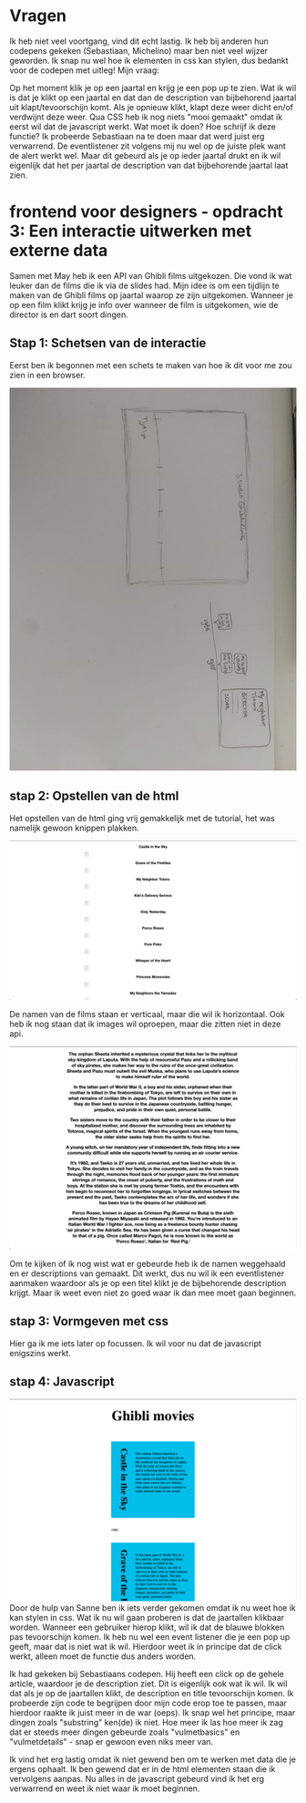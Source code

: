 # Vragen

Ik heb niet veel voortgang, vind dit echt lastig. Ik heb bij anderen hun codepens gekeken (Sebastiaan, Michelino) maar ben niet veel wijzer geworden. Ik snap nu wel hoe ik elementen in css kan stylen, dus bedankt voor de codepen met uitleg!
Mijn vraag:

Op het moment klik je op een jaartal en krijg je een pop up te zien. Wat ik wil is dat je klikt op een jaartal en dat dan de description van bijbehorend jaartal uit klapt/tevoorschijn komt. Als je opnieuw klikt, klapt deze weer dicht en/of verdwijnt deze weer. Qua CSS heb ik nog niets "mooi gemaakt" omdat ik eerst wil dat de javascript werkt. Wat moet ik doen? Hoe schrijf ik deze functie? Ik probeerde Sebastiaan na te doen maar dat werd juist erg verwarrend. De eventlistener zit volgens mij nu wel op de juiste plek want de alert werkt wel. Maar dit gebeurd als je op ieder jaartal drukt en ik wil eigenlijk dat het per jaartal de description van dat bijbehorende jaartal laat zien.


# frontend voor designers - opdracht 3: Een interactie uitwerken met externe data

Samen met May heb ik een API van Ghibli films uitgekozen. Die vond ik wat leuker dan de films die ik via de slides had. Mijn idee is om een tijdlijn te maken van de Ghibli films op jaartal waarop ze zijn uitgekomen. Wanneer je op een film klikt krijg je info over wanneer de film is uitgekomen, wie de director is en dart soort dingen.

## Stap 1: Schetsen van de interactie

Eerst ben ik begonnen met een schets te maken van hoe ik dit voor me zou zien in een browser.

![Interacties schets](img/stap01.jpg "Interactie schets")


## stap 2: Opstellen van de html

Het opstellen van de html ging vrij gemakkelijk met de tutorial, het was namelijk gewoon knippen plakken.

![tijdlijn versie 01](img/stap02.jpg "namen verticaal")

De namen van de films staan er verticaal, maar die wil ik horizontaal.
Ook heb ik nog staan dat ik images wil oproepen, maar die zitten niet in deze api.

![tijdlijn versie 02](img/stap03.jpg "description verticaal")

Om te kijken of ik nog wist wat er gebeurde heb ik de namen weggehaald en er descriptions van gemaakt. Dit werkt, dus nu wil ik een eventlistener aanmaken waardoor als je op een titel klikt je de bijbehorende description krijgt. Maar ik weet even niet zo goed waar ik dan mee moet gaan beginnen.



## stap 3: Vormgeven met css
Hier ga ik me iets later op focussen. Ik wil voor nu dat de javascript enigszins werkt.
 

## stap 4: Javascript
![tijdlijn versie 03](img/stap04.jpg "article blocks")
Door de hulp van Sanne ben ik iets verder gekomen omdat ik nu weet hoe ik kan stylen in css. Wat ik nu wil gaan proberen is dat de jaartallen klikbaar worden. Wanneer een gebruiker hierop klikt, wil ik dat de blauwe blokken pas tevoorschijn komen. Ik heb nu wel een event listener die je een pop up geeft, maar dat is niet wat ik wil. Hierdoor weet ik in principe dat de click werkt, alleen moet de functie dus anders worden.

Ik had gekeken bij Sebastiaans codepen. Hij heeft een click op de gehele article, waardoor je de description ziet. Dit is eigenlijk ook wat ik wil. Ik wil dat als je op de jaartallen klikt, de description en title tevoorschijn komen. Ik probeerde zijn code te begrijpen door mijn code erop toe te passen, maar hierdoor raakte ik juist meer in de war (oeps). Ik snap wel het principe, maar dingen zoals "substring" ken(de) ik niet. Hoe meer ik las hoe meer ik zag dat er steeds meer dingen gebeurde zoals "vulmetbasics" en "vulmetdetails" - snap er gewoon even niks meer van.

Ik vind het erg lastig omdat ik niet gewend ben om te werken met data die je ergens ophaalt. Ik ben gewend dat er in de html elementen staan die ik vervolgens aanpas. Nu alles in de javascript gebeurd vind ik het erg verwarrend en weet ik niet waar ik moet beginnen.
